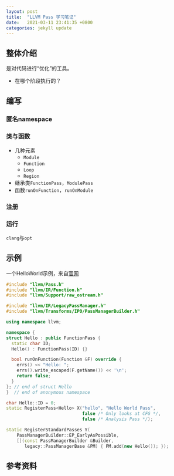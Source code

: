 ```yaml
---
layout: post
title:  "LLVM Pass 学习笔记"
date:   2021-03-11 23:41:35 +0800
categories: jekyll update
---
```


## 整体介绍
是对代码进行“优化”的工具。

- 在哪个阶段执行的？

## 编写

### 匿名namespace

### 类与函数
- 几种元素
    - `Module`
    - `Function`
    - `Loop`
    - `Region`
- 继承类`FunctionPass`，`ModulePass`
- 函数`runOnFunction`，`runOnModule`

### 注册

### 运行
`clang`与`opt`

## 示例
一个HelloWorld示例，来自[官网](https://llvm.org/docs/WritingAnLLVMPass.html)
```cpp
#include "llvm/Pass.h"
#include "llvm/IR/Function.h"
#include "llvm/Support/raw_ostream.h"

#include "llvm/IR/LegacyPassManager.h"
#include "llvm/Transforms/IPO/PassManagerBuilder.h"

using namespace llvm;

namespace {
struct Hello : public FunctionPass {
  static char ID;
  Hello() : FunctionPass(ID) {}

  bool runOnFunction(Function &F) override {
    errs() << "Hello: ";
    errs().write_escaped(F.getName()) << '\n';
    return false;
  }
}; // end of struct Hello
}  // end of anonymous namespace

char Hello::ID = 0;
static RegisterPass<Hello> X("hello", "Hello World Pass",
                             false /* Only looks at CFG */,
                             false /* Analysis Pass */);

static RegisterStandardPasses Y(
    PassManagerBuilder::EP_EarlyAsPossible,
    [](const PassManagerBuilder &Builder,
       legacy::PassManagerBase &PM) { PM.add(new Hello()); });

```

## 参考资料


